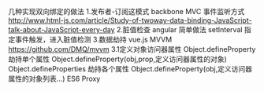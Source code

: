 几种实现双向绑定的做法
1.发布者-订阅这模式
backbone MVC
事件监听方式
http://www.html-js.com/article/Study-of-twoway-data-binding-JavaScript-talk-about-JavaScript-every-day
2.脏值检查 
angular
简单做法 setInterval
指定事件触发，进入脏值检测
3.数据劫持
vue.js MVVM https://github.com/DMQ/mvvm
3.1定义对象访问器属性
Object.defineProperty 劫持单个属性
   Object.defineProperty(obj,prop,定义访问器属性的对象)
Object.defineProperties 劫持各个属性
  Object.defineProperty(obj,定义访问器属性的对象列表...)
ES6 Proxy


